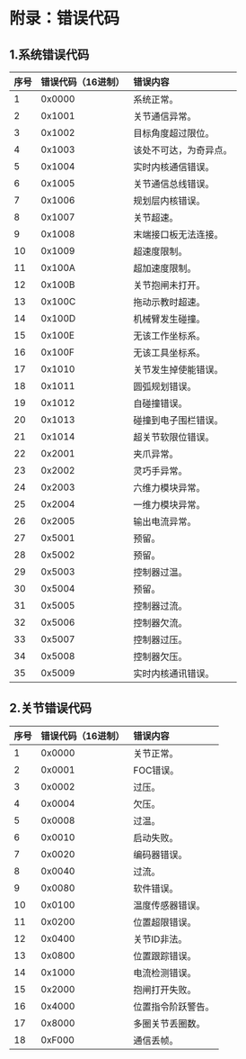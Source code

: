 # 附录：错误代码

## 1.系统错误代码

|序号|错误代码（16进制）|错误内容|
|:--|:--|:--|
|1|0x0000|系统正常。|
|2|0x1001|关节通信异常。|
|3|0x1002|目标角度超过限位。|
|4|0x1003|该处不可达，为奇异点。|
|5|0x1004|实时内核通信错误。|
|6|0x1005|关节通信总线错误。|
|7|0x1006|规划层内核错误。|
|8|0x1007|关节超速。|
|9|0x1008|末端接口板无法连接。|
|10|0x1009|超速度限制。|
|11|0x100A|超加速度限制。|
|12|0x100B|关节抱闸未打开。|
|13|0x100C|拖动示教时超速。|
|14|0x100D|机械臂发生碰撞。|
|15|0x100E|无该工作坐标系。|
|16|0x100F|无该工具坐标系。|
|17|0x1010|关节发生掉使能错误。|
|18|0x1011|圆弧规划错误。|
|19|0x1012|自碰撞错误。|
|20|0x1013|碰撞到电子围栏错误。|
|21|0x1014|超关节软限位错误。|
|22|0x2001|夹爪异常。|
|23|0x2002|灵巧手异常。|
|24|0x2003|六维力模块异常。|
|25|0x2004|一维力模块异常。|
|26|0x2005|输出电流异常。|
|27|0x5001|预留。|
|28|0x5002|预留。|
|29|0x5003|控制器过温。|
|30|0x5004|预留。|
|31|0x5005|控制器过流。|
|32|0x5006|控制器欠流。|
|33|0x5007|控制器过压。|
|34|0x5008|控制器欠压。|
|35|0x5009|实时内核通讯错误。|

## 2.关节错误代码

|序号|错误代码（16进制）|错误内容|
|:--|:--|:--|
|1|0x0000|关节正常。|
|2|0x0001|FOC错误。|
|3|0x0002|过压。|
|4|0x0004|欠压。|
|5|0x0008|过温。|
|6|0x0010|启动失败。|
|7|0x0020|编码器错误。|
|8|0x0040|过流。|
|9|0x0080|软件错误。|
|10|0x0100|温度传感器错误。|
|11|0x0200|位置超限错误。|
|12|0x0400|关节ID非法。|
|13|0x0800|位置跟踪错误。|
|14|0x1000|电流检测错误。|
|15|0x2000|抱闸打开失败。|
|16|0x4000|位置指令阶跃警告。|
|17|0x8000|多圈关节丢圈数。|
|18|0xF000|通信丢帧。|
